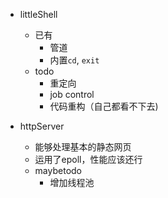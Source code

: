 * littleShell
	* 已有
		* 管道
		* 内置`cd`, `exit` 
	* todo
		* 重定向
		* job control
		* 代码重构（自己都看不下去)

* httpServer
	* 能够处理基本的静态网页
	* 运用了epoll，性能应该还行
	* maybetodo
		* 增加线程池

